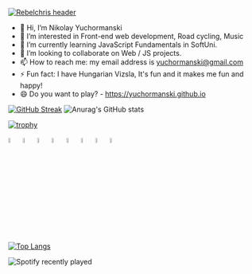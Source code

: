 <!-- 
https://github-readme-streak-stats.herokuapp.com/demo/
-->

<!--
**yuchormanski/yuchormanski** is a ✨ _special_ ✨ repository because its `README.md` (this file) appears on your GitHub profile.

Here are some ideas to get you started:
<! --### Hi there 👋 

- 🔭 I’m currently working on ...
- 🌱 I’m currently learning ...
- 👯 I’m looking to collaborate on ...
- 🤔 I’m looking for help with ...
- 💬 Ask me about ...
- 📫 How to reach me: ...
- 😄 Pronouns: ...
- ⚡ Fun fact: ...
-->
[![Rebelchris
header](https://github.com/rebelchris/rebelchris/blob/master/assets/github-header.png)](https://daily-dev-tips.com)

* 👋 Hi, I’m Nikolay Yuchormanski
* 👀 I’m interested in Front-end web development, Road cycling, Music
* 🌱 I’m currently learning JavaScript Fundamentals in SoftUni.
* 💞️ I’m looking to collaborate on Web / JS projects.
* 📫 How to reach me: my email address is yuchormanski@gmail.com
* ⚡ Fun fact: I have Hungarian Vizsla, It's fun and it makes me fun and happy!
* 😄 Do you want to play? - https://yuchormanski.github.io

[![GitHub Streak](https://github-readme-streak-stats.herokuapp.com?user=yuchormanski&theme=nord&hide_border=true&date_format=j%20M%5B%20Y%5D)](https://git.io/streak-stats)
![Anurag's GitHub stats](https://github-readme-stats.vercel.app/api?username=yuchormanski&show_icons=true&theme=nord&hide_border=true)

  [![trophy](https://github-profile-trophy.vercel.app/?username=yuchormanski)](https://github.com/yuchormanski/github-profile-trophy)

<div> <!-- https://devicon.dev/ -->
            <img src="https://cdn.jsdelivr.net/gh/devicons/devicon/icons/javascript/javascript-original.svg" width="5%"/>
            <img src="https://cdn.jsdelivr.net/gh/devicons/devicon/icons/html5/html5-original.svg" width="5%"/>
            <img src="https://cdn.jsdelivr.net/gh/devicons/devicon/icons/css3/css3-original.svg" width="5%"/>			
            <img src="https://cdn.jsdelivr.net/gh/devicons/devicon/icons/vscode/vscode-original.svg" width="5%"/>         
            <img src="https://cdn.jsdelivr.net/gh/devicons/devicon/icons/wordpress/wordpress-plain.svg" width="5%"/>         
            <img src="https://cdn.jsdelivr.net/gh/devicons/devicon/icons/github/github-original.svg" width="5%"/>        
            <img src="https://cdn.jsdelivr.net/gh/devicons/devicon/icons/filezilla/filezilla-plain.svg" width="5%"/>     
            <img src="https://cdn.jsdelivr.net/gh/devicons/devicon/icons/apache/apache-original.svg" width="5%"/>
</div>



[![Top Langs](https://github-readme-stats.vercel.app/api/top-langs/?username=yuchormanski&layout=compact&theme=nord&hide_border=true)](https://github.com/anuraghazra/github-readme-stats)

![Spotify recently played](https://spotify-recently-played-readme.vercel.app/api?user=11132923862)
